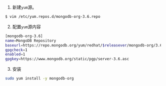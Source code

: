 1. 新建`yum`源。
```bash
$ vim /etc/yum.repos.d/mongodb-org-3.6.repo
```
2. 配置`yum`源内容
```bash
[mongodb-org-3.6]
name=MongoDB Repository
baseurl=https://repo.mongodb.org/yum/redhat/$releasever/mongodb-org/3.6/x86_64/
gpgcheck=1
enabled=1
gpgkey=https://www.mongodb.org/static/pgp/server-3.6.asc
```
3. 安装
```bash
sudo yum install -y mongodb-org
```
<!--stackedit_data:
eyJoaXN0b3J5IjpbLTI2MTgyMjQzNF19
-->